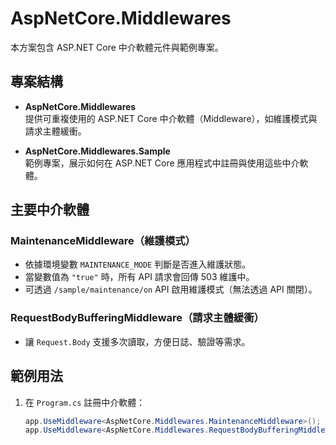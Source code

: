 # AspNetCore.Middlewares

本方案包含 ASP.NET Core 中介軟體元件與範例專案。

## 專案結構

- **AspNetCore.Middlewares**  
  提供可重複使用的 ASP.NET Core 中介軟體（Middleware），如維護模式與請求主體緩衝。

- **AspNetCore.Middlewares.Sample**  
  範例專案，展示如何在 ASP.NET Core 應用程式中註冊與使用這些中介軟體。

## 主要中介軟體

### MaintenanceMiddleware（維護模式）

- 依據環境變數 `MAINTENANCE_MODE` 判斷是否進入維護狀態。
- 當變數值為 `"true"` 時，所有 API 請求會回傳 503 維護中。
- 可透過 `/sample/maintenance/on` API 啟用維護模式（無法透過 API 關閉）。

### RequestBodyBufferingMiddleware（請求主體緩衝）

- 讓 `Request.Body` 支援多次讀取，方便日誌、驗證等需求。

## 範例用法

1. 在 `Program.cs` 註冊中介軟體：

   ```csharp
   app.UseMiddleware<AspNetCore.Middlewares.MaintenanceMiddleware>();
   app.UseMiddleware<AspNetCore.Middlewares.RequestBodyBufferingMiddleware>();
   ```